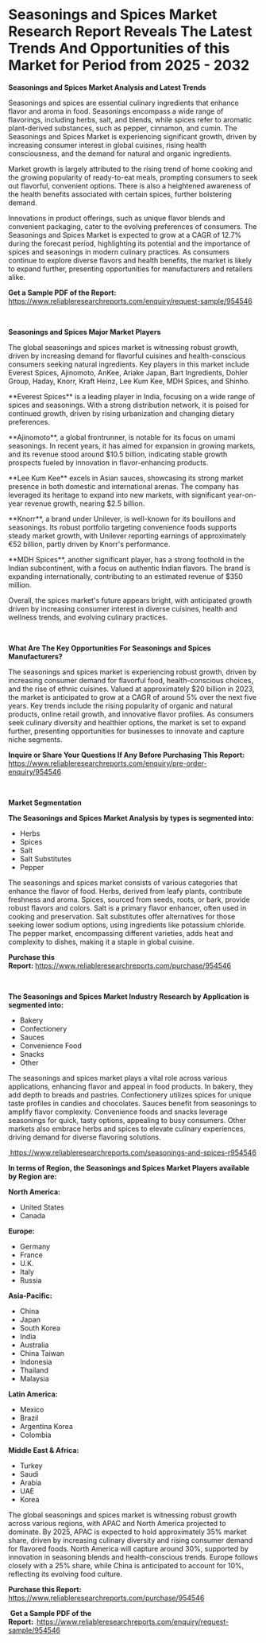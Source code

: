 <p><h1>Seasonings and Spices Market Research Report Reveals The Latest Trends And Opportunities of this Market for Period from 2025 - 2032</h1></p><p><strong>Seasonings and Spices Market Analysis and Latest Trends</strong></p>
<p><p>Seasonings and spices are essential culinary ingredients that enhance flavor and aroma in food. Seasonings encompass a wide range of flavorings, including herbs, salt, and blends, while spices refer to aromatic plant-derived substances, such as pepper, cinnamon, and cumin. The Seasonings and Spices Market is experiencing significant growth, driven by increasing consumer interest in global cuisines, rising health consciousness, and the demand for natural and organic ingredients.</p><p>Market growth is largely attributed to the rising trend of home cooking and the growing popularity of ready-to-eat meals, prompting consumers to seek out flavorful, convenient options. There is also a heightened awareness of the health benefits associated with certain spices, further bolstering demand. </p><p>Innovations in product offerings, such as unique flavor blends and convenient packaging, cater to the evolving preferences of consumers. The Seasonings and Spices Market is expected to grow at a CAGR of 12.7% during the forecast period, highlighting its potential and the importance of spices and seasonings in modern culinary practices. As consumers continue to explore diverse flavors and health benefits, the market is likely to expand further, presenting opportunities for manufacturers and retailers alike.</p></p>
<p><strong>Get a Sample PDF of the Report:&nbsp;</strong> <a href="https://www.reliableresearchreports.com/enquiry/request-sample/954546?utm_campaign=48&utm_medium=2&utm_source=Github&utm_content=ia&utm_term=18042025&utm_id=seasonings-and-spices">https://www.reliableresearchreports.com/enquiry/request-sample/954546</a></p>
<p>&nbsp;</p>
<p><strong>Seasonings and Spices Major Market Players</strong></p>
<p><p>The global seasonings and spices market is witnessing robust growth, driven by increasing demand for flavorful cuisines and health-conscious consumers seeking natural ingredients. Key players in this market include Everest Spices, Ajinomoto, AnKee, Ariake Japan, Bart Ingredients, Dohler Group, Haday, Knorr, Kraft Heinz, Lee Kum Kee, MDH Spices, and Shinho.</p><p>**Everest Spices** is a leading player in India, focusing on a wide range of spices and seasonings. With a strong distribution network, it is poised for continued growth, driven by rising urbanization and changing dietary preferences. </p><p>**Ajinomoto**, a global frontrunner, is notable for its focus on umami seasonings. In recent years, it has aimed for expansion in growing markets, and its revenue stood around $10.5 billion, indicating stable growth prospects fueled by innovation in flavor-enhancing products.</p><p>**Lee Kum Kee** excels in Asian sauces, showcasing its strong market presence in both domestic and international arenas. The company has leveraged its heritage to expand into new markets, with significant year-on-year revenue growth, nearing $2.5 billion.</p><p>**Knorr**, a brand under Unilever, is well-known for its bouillons and seasonings. Its robust portfolio targeting convenience foods supports steady market growth, with Unilever reporting earnings of approximately €52 billion, partly driven by Knorr's performance.</p><p>**MDH Spices**, another significant player, has a strong foothold in the Indian subcontinent, with a focus on authentic Indian flavors. The brand is expanding internationally, contributing to an estimated revenue of $350 million.</p><p>Overall, the spices market's future appears bright, with anticipated growth driven by increasing consumer interest in diverse cuisines, health and wellness trends, and evolving culinary practices.</p></p>
<p>&nbsp;</p>
<p><strong>What Are The Key Opportunities For Seasonings and Spices Manufacturers?</strong></p>
<p><p>The seasonings and spices market is experiencing robust growth, driven by increasing consumer demand for flavorful food, health-conscious choices, and the rise of ethnic cuisines. Valued at approximately $20 billion in 2023, the market is anticipated to grow at a CAGR of around 5% over the next five years. Key trends include the rising popularity of organic and natural products, online retail growth, and innovative flavor profiles. As consumers seek culinary diversity and healthier options, the market is set to expand further, presenting opportunities for businesses to innovate and capture niche segments.</p></p>
<p><strong>Inquire or Share Your Questions If Any Before Purchasing This Report:</strong> <a href="https://www.reliableresearchreports.com/enquiry/pre-order-enquiry/954546?utm_campaign=48&utm_medium=2&utm_source=Github&utm_content=ia&utm_term=18042025&utm_id=seasonings-and-spices">https://www.reliableresearchreports.com/enquiry/pre-order-enquiry/954546</a></p>
<p>&nbsp;</p>
<p><strong>Market Segmentation</strong></p>
<p><strong>The Seasonings and Spices Market Analysis by types is segmented into:</strong></p>
<p><ul><li>Herbs</li><li>Spices</li><li>Salt</li><li>Salt Substitutes</li><li>Pepper</li></ul></p>
<p><p>The seasonings and spices market consists of various categories that enhance the flavor of food. Herbs, derived from leafy plants, contribute freshness and aroma. Spices, sourced from seeds, roots, or bark, provide robust flavors and colors. Salt is a primary flavor enhancer, often used in cooking and preservation. Salt substitutes offer alternatives for those seeking lower sodium options, using ingredients like potassium chloride. The pepper market, encompassing different varieties, adds heat and complexity to dishes, making it a staple in global cuisine.</p></p>
<p><strong>Purchase this Report:&nbsp;</strong><a href="https://www.reliableresearchreports.com/purchase/954546?utm_campaign=48&utm_medium=2&utm_source=Github&utm_content=ia&utm_term=18042025&utm_id=seasonings-and-spices">https://www.reliableresearchreports.com/purchase/954546</a></p>
<p>&nbsp;</p>
<p><strong>The Seasonings and Spices Market Industry Research by Application is segmented into:</strong></p>
<p><ul><li>Bakery</li><li>Confectionery</li><li>Sauces</li><li>Convenience Food</li><li>Snacks</li><li>Other</li></ul></p>
<p><p>The seasonings and spices market plays a vital role across various applications, enhancing flavor and appeal in food products. In bakery, they add depth to breads and pastries. Confectionery utilizes spices for unique taste profiles in candies and chocolates. Sauces benefit from seasonings to amplify flavor complexity. Convenience foods and snacks leverage seasonings for quick, tasty options, appealing to busy consumers. Other markets also embrace herbs and spices to elevate culinary experiences, driving demand for diverse flavoring solutions.</p></p>
<p><a href="https://www.reliableresearchreports.com/seasonings-and-spices-r954546?utm_campaign=48&utm_medium=2&utm_source=Github&utm_content=ia&utm_term=18042025&utm_id=seasonings-and-spices">&nbsp;https://www.reliableresearchreports.com/seasonings-and-spices-r954546</a></p>
<p><strong>In terms of Region, the Seasonings and Spices Market Players available by Region are:</strong></p>
<p>
    <p> <strong> North America: </strong>
        <ul>
            <li>United States</li>
            <li>Canada</li>
        </ul>
        </p> 
    <p> <strong> Europe: </strong>
        <ul>
            <li>Germany</li>
            <li>France</li>
            <li>U.K.</li>
            <li>Italy</li>
            <li>Russia</li>
        </ul>
        </p> 
    <p> <strong> Asia-Pacific: </strong>
        <ul>
            <li>China</li>
            <li>Japan</li>
            <li>South Korea</li>
            <li>India</li>
            <li>Australia</li>
            <li>China Taiwan</li>
            <li>Indonesia</li>
            <li>Thailand</li>
            <li>Malaysia</li>
        </ul>
        </p> 
    <p> <strong> Latin America: </strong>
        <ul>
            <li>Mexico</li>
            <li>Brazil</li>
            <li>Argentina Korea</li>
            <li>Colombia</li>
        </ul>
        </p> 
    <p> <strong> Middle East & Africa: </strong>
        <ul>
            <li>Turkey</li>
            <li>Saudi</li>
            <li>Arabia</li>
            <li>UAE</li>
            <li>Korea</li>
        </ul>
    </p>
    </p>
<p><p>The global seasonings and spices market is witnessing robust growth across various regions, with APAC and North America projected to dominate. By 2025, APAC is expected to hold approximately 35% market share, driven by increasing culinary diversity and rising consumer demand for flavored foods. North America will capture around 30%, supported by innovation in seasoning blends and health-conscious trends. Europe follows closely with a 25% share, while China is anticipated to account for 10%, reflecting its evolving food culture.</p></p>
<p><strong>Purchase this Report: </strong><a href="https://www.reliableresearchreports.com/purchase/954546?utm_campaign=48&utm_medium=2&utm_source=Github&utm_content=ia&utm_term=18042025&utm_id=seasonings-and-spices">https://www.reliableresearchreports.com/purchase/954546</a></p>
<p>&nbsp;<strong>Get a Sample PDF of the Report:&nbsp;&nbsp;</strong><a href="https://www.reliableresearchreports.com/enquiry/request-sample/954546?utm_campaign=48&utm_medium=2&utm_source=Github&utm_content=ia&utm_term=18042025&utm_id=seasonings-and-spices">https://www.reliableresearchreports.com/enquiry/request-sample/954546</a></p>
<p><strong></strong></p>
<p><p></p><p></p><p></p></p>